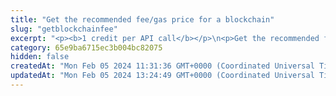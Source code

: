 ```yaml
---
title: "Get the recommended fee/gas price for a blockchain"
slug: "getblockchainfee"
excerpt: "<p><b>1 credit per API call</b></p>\n<p>Get the recommended fee/gas price for a blockchain.</p>\n<p>Fee is in satoshis(meaning currency(BTC, DOGE,... / 100 000 000) per byte\n<p>This API is supported for the following blockchains:</p>\n<ul>\n<li>Bitcoin</li>\n<li>Dogecoin</li>\n<li>Ethereum</li>\n<li>Litecoin</li>\n</ul>"
category: 65e9ba6715ec3b004bc82075
hidden: false
createdAt: "Mon Feb 05 2024 11:31:36 GMT+0000 (Coordinated Universal Time)"
updatedAt: "Mon Feb 05 2024 13:24:49 GMT+0000 (Coordinated Universal Time)"
---
```

